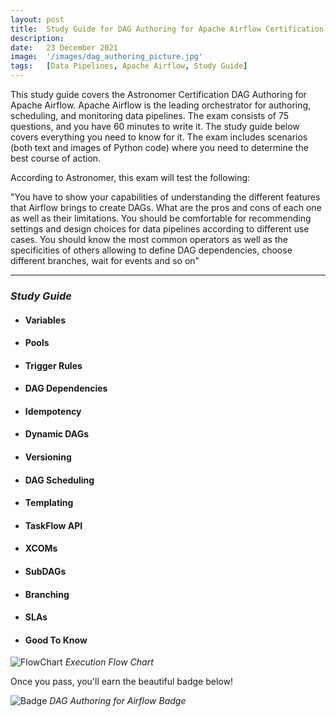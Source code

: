 ```yaml
---
layout: post
title:  Study Guide for DAG Authoring for Apache Airflow Certification
description:
date:   23 December 2021
image:  '/images/dag_authoring_picture.jpg'
tags:   [Data Pipelines, Apache Airflow, Study Guide]
---
```


This study guide covers the Astronomer Certification DAG Authoring for Apache Airflow. Apache Airflow is the leading orchestrator for authoring, scheduling, and monitoring data pipelines. The exam consists of 75 questions, and you have 60 minutes to write it. The study guide below covers everything you need to know for it. The exam includes scenarios (both text and images of Python code) where you need to determine the best course of action.

According to Astronomer, this exam will test the following:

"You have to show your capabilities of understanding the different features that Airflow brings to create DAGs. What are the pros and cons of each one as well as their limitations. You should be comfortable for recommending settings and design choices for data pipelines according to different use cases. You should know the most common operators as well as the specificities of others allowing  to define DAG dependencies, choose different branches, wait for events and so on"

---

### _Study Guide_

* #### Variables
* #### Pools
* #### Trigger Rules
* #### DAG Dependencies
* #### Idempotency
* #### Dynamic DAGs
* #### Versioning
* #### DAG Scheduling
* #### Templating
* #### TaskFlow API
* #### XCOMs
* #### SubDAGs
* #### Branching
* #### SLAs
* #### Good To Know

![FlowChart]({{site.baseurl}}/images/execution_flow.jpg)
*Execution Flow Chart*

Once you pass, you'll earn the beautiful badge below!

![Badge]({{site.baseurl}}/images/dag_authoring_cert_badge.jpg)
*DAG Authoring for Airflow Badge*
